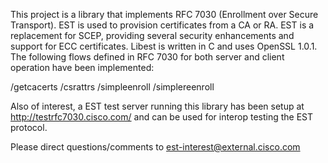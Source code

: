 This project is a library that implements RFC 7030 (Enrollment over Secure Transport).  EST is used to provision certificates from a CA or RA.  EST is a replacement for SCEP, providing several security enhancements and support for ECC certificates.  Libest is written in C and uses OpenSSL 1.0.1.  The following flows defined in RFC 7030 for both server and client operation have been implemented:

/getcacerts
/csrattrs
/simpleenroll
/simplereenroll

Also of interest, a EST test server running this library has been setup at
http://testrfc7030.cisco.com/ and can be used for interop testing the EST 
protocol.

Please direct questions/comments to est-interest@external.cisco.com
